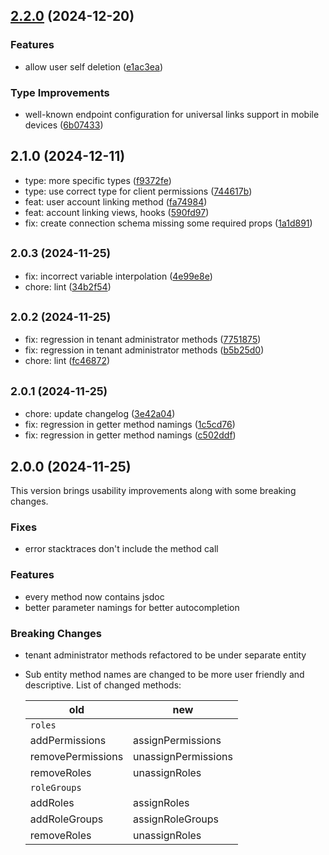 

## [2.2.0](https://github.com/PlusAuth/plusauth-rest-js/compare/v2.1.0...v2.2.0) (2024-12-20)

### Features

* allow user self deletion ([e1ac3ea](https://github.com/PlusAuth/plusauth-rest-js/commit/e1ac3ea7d097cc8d4df29fddbcd4bde77a208718))

### Type Improvements

* well-known endpoint configuration for universal links support in mobile devices ([6b07433](https://github.com/PlusAuth/plusauth-rest-js/commit/6b074339c7140eb9f2dc3c9c81445c2a1a9903cd))

## 2.1.0 (2024-12-11)

* type: more specific types ([f9372fe](https://github.com/PlusAuth/plusauth-rest-js/commit/f9372fe))
* type: use correct type for client permissions ([744617b](https://github.com/PlusAuth/plusauth-rest-js/commit/744617b))
* feat: user account linking method ([fa74984](https://github.com/PlusAuth/plusauth-rest-js/commit/fa74984))
* feat: account linking views, hooks ([590fd97](https://github.com/PlusAuth/plusauth-rest-js/commit/590fd97))
* fix: create connection schema missing some required props ([1a1d891](https://github.com/PlusAuth/plusauth-rest-js/commit/1a1d891))

## <small>2.0.3 (2024-11-25)</small>

* fix: incorrect variable interpolation ([4e99e8e](https://github.com/PlusAuth/plusauth-rest-js/commit/4e99e8e))
* chore: lint ([34b2f54](https://github.com/PlusAuth/plusauth-rest-js/commit/34b2f54))

## <small>2.0.2 (2024-11-25)</small>

* fix: regression in tenant administrator methods ([7751875](https://github.com/PlusAuth/plusauth-rest-js/commit/7751875))
* fix: regression in tenant administrator methods ([b5b25d0](https://github.com/PlusAuth/plusauth-rest-js/commit/b5b25d0))
* chore: lint ([fc46872](https://github.com/PlusAuth/plusauth-rest-js/commit/fc46872))

## <small>2.0.1 (2024-11-25)</small>

* chore: update changelog ([3e42a04](https://github.com/PlusAuth/plusauth-rest-js/commit/3e42a04))
* fix: regression in getter method namings ([1c5cd76](https://github.com/PlusAuth/plusauth-rest-js/commit/1c5cd76))
* fix: regression in getter method namings ([c502ddf](https://github.com/PlusAuth/plusauth-rest-js/commit/c502ddf))

## 2.0.0 (2024-11-25)
This version brings usability improvements along with some breaking changes.

### Fixes
* error stacktraces don't include the method call

### Features
* every method now contains jsdoc
* better parameter namings for better autocompletion


### Breaking Changes
* tenant administrator methods refactored to be under separate entity
* Sub entity method names are changed to be more user friendly and descriptive.
  List of changed methods:

  | old               | new                 |
  |-------------------|---------------------|
  | `roles`           |                     |
  | addPermissions    | assignPermissions   |
  | removePermissions | unassignPermissions |
  | removeRoles       | unassignRoles       |
  | `roleGroups`      |                     |
  | addRoles          | assignRoles         |
  | addRoleGroups     | assignRoleGroups    |
  | removeRoles       | unassignRoles       |
